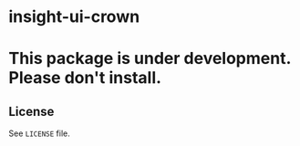 insight-ui-crown
================

# This package is under development. Please don't install.

## License

See `LICENSE` file.
